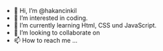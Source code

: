 - 👋 Hi, I’m @hakancinkil
- 👀 I’m interested in coding.
- 🌱 I’m currently learning Html, CSS und JavaScript.
- 💞️ I’m looking to collaborate on
- 📫 How to reach me ...

<!---
hakancinkil/hakancinkil is a ✨ special ✨ repository because its `README.md` (this file) appears on your GitHub profile.
You can click the Preview link to take a look at your changes.
--->
